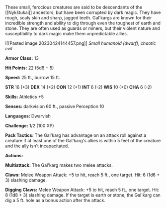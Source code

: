 These small, ferocious creatures are said to be descendants of the [[Nykštukai]] ancestors, but have been corrupted by dark magic. They have rough, scaly skin and sharp, jagged teeth. Gal'kargs are known for their incredible strength and ability to dig through even the toughest of earth and stone. They are often used as guards or miners, but their violent nature and susceptibility to dark magic make them unpredictable allies.


![[Pasted image 20230424144457.png]]
_Small humanoid (dwarf), chaotic evil_

**Armor Class:** 13

**Hit Points:** 22 (5d6 + 5)

**Speed:** 25 ft., burrow 15 ft.

**STR** 16 (+3) **DEX** 14 (+2) **CON** 12 (+1) **INT** 6 (-2) **WIS** 10 (+0) **CHA** 6 (-2)

**Skills:** Athletics +5

**Senses:** darkvision 60 ft., passive Perception 10

**Languages:** Dwarvish

**Challenge:** 1/2 (100 XP)

**Pack Tactics:** The Gal'karg has advantage on an attack roll against a creature if at least one of the Gal'karg's allies is within 5 feet of the creature and the ally isn't incapacitated.

**Actions:**

**Multiattack:** The Gal'karg makes two melee attacks.

**Claws:** Melee Weapon Attack: +5 to hit, reach 5 ft., one target. Hit: 6 (1d6 + 3) slashing damage.

**Digging Claws:** Melee Weapon Attack: +5 to hit, reach 5 ft., one target. Hit: 8 (1d8 + 3) slashing damage. If the target is earth or stone, the Gal'karg can dig a 5 ft. hole as a bonus action after the attack.